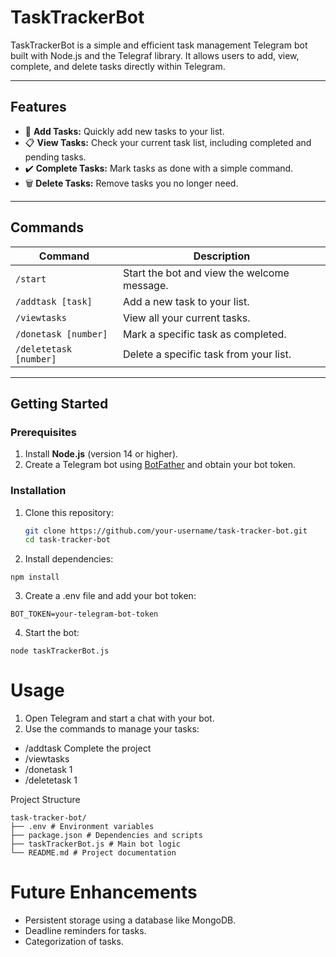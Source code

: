 # TaskTrackerBot

TaskTrackerBot is a simple and efficient task management Telegram bot built with Node.js and the Telegraf library. It allows users to add, view, complete, and delete tasks directly within Telegram.

---

## Features

- 📝 **Add Tasks:** Quickly add new tasks to your list.
- 📋 **View Tasks:** Check your current task list, including completed and pending tasks.
- ✔️ **Complete Tasks:** Mark tasks as done with a simple command.
- 🗑 **Delete Tasks:** Remove tasks you no longer need.

---

## Commands

| Command                | Description                                 |
| ---------------------- | ------------------------------------------- |
| `/start`               | Start the bot and view the welcome message. |
| `/addtask [task]`      | Add a new task to your list.                |
| `/viewtasks`           | View all your current tasks.                |
| `/donetask [number]`   | Mark a specific task as completed.          |
| `/deletetask [number]` | Delete a specific task from your list.      |

---

## Getting Started

### Prerequisites

1. Install **Node.js** (version 14 or higher).
2. Create a Telegram bot using [BotFather](https://t.me/botfather) and obtain your bot token.

### Installation

1. Clone this repository:

   ```bash
   git clone https://github.com/your-username/task-tracker-bot.git
   cd task-tracker-bot

   ```

2. Install dependencies:

```
npm install
```

3. Create a .env file and add your bot token:

```
BOT_TOKEN=your-telegram-bot-token
```

4. Start the bot:

```
node taskTrackerBot.js
```

# Usage

1. Open Telegram and start a chat with your bot.
2. Use the commands to manage your tasks:

- /addtask Complete the project
- /viewtasks
- /donetask 1
- /deletetask 1

Project Structure

```
task-tracker-bot/
├── .env # Environment variables
├── package.json # Dependencies and scripts
├── taskTrackerBot.js # Main bot logic
└── README.md # Project documentation

```

# Future Enhancements

- Persistent storage using a database like MongoDB.
- Deadline reminders for tasks.
- Categorization of tasks.
